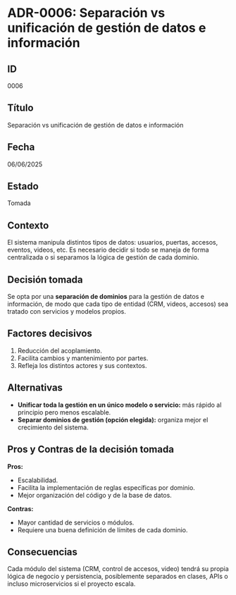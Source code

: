 # ADR-0006: Separación vs unificación de gestión de datos e información

## ID

0006

## Título

Separación vs unificación de gestión de datos e información

## Fecha

06/06/2025

## Estado

Tomada

## Contexto

El sistema manipula distintos tipos de datos: usuarios, puertas, accesos, eventos, videos, etc. Es necesario decidir si todo se maneja de forma centralizada o si separamos la lógica de gestión de cada dominio.

## Decisión tomada

Se opta por una **separación de dominios** para la gestión de datos e información, de modo que cada tipo de entidad (CRM, videos, accesos) sea tratado con servicios y modelos propios.

## Factores decisivos

1. Reducción del acoplamiento.
2. Facilita cambios y mantenimiento por partes.
3. Refleja los distintos actores y sus contextos.

## Alternativas

- **Unificar toda la gestión en un único modelo o servicio:** más rápido al principio pero menos escalable.
- **Separar dominios de gestión (opción elegida):** organiza mejor el crecimiento del sistema.

## Pros y Contras de la decisión tomada

**Pros:**

- Escalabilidad.
- Facilita la implementación de reglas específicas por dominio.
- Mejor organización del código y de la base de datos.

**Contras:**

- Mayor cantidad de servicios o módulos.
- Requiere una buena definición de límites de cada dominio.

## Consecuencias

Cada módulo del sistema (CRM, control de accesos, video) tendrá su propia lógica de negocio y persistencia, posiblemente separados en clases, APIs o incluso microservicios si el proyecto escala.
